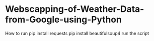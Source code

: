 # Webscapping-of-Weather-Data-from-Google-using-Python

How to run
pip install requests
pip install beautifulsoup4
run the script

